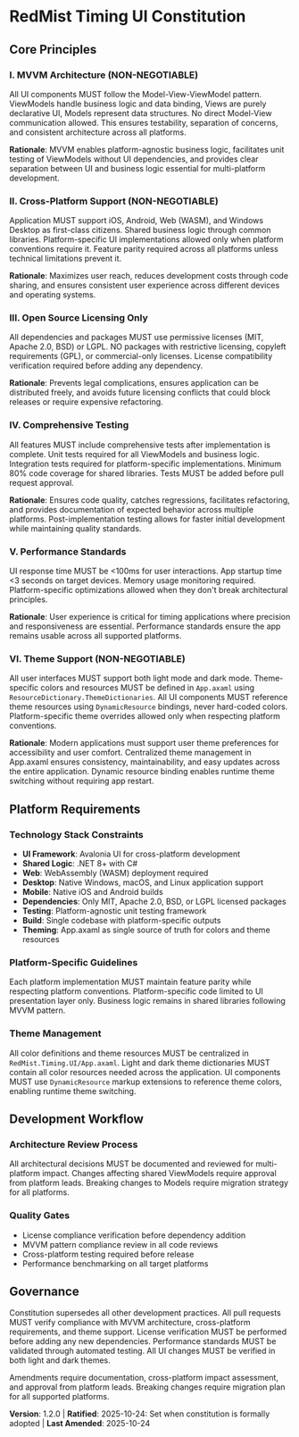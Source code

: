 <!--
Sync Impact Report:
- Version change: 1.1.0 → 1.2.0
- Modified principles: None
- Added sections:
  - Principle VI: Theme Support (light/dark mode requirement, centralized color management)
- Removed sections: None
- Templates requiring updates: 
  ✅ constitution.md (updated)
  ✅ plan-template.md (updated - added theme support to Constitution Check and Technical Context)
  ✅ spec-template.md (updated - added theme requirements CP-006, CP-007, CP-008 to Cross-Platform Requirements and PC-007, PC-008 to Platform Success Criteria)
  ✅ tasks-template.md (updated - added theme resource tasks T013-T014 to Foundational phase and theme verification tasks to Polish phase)
- Follow-up TODOs: 
  - Set actual ratification date when constitution is formally adopted
-->

# RedMist Timing UI Constitution

## Core Principles

### I. MVVM Architecture (NON-NEGOTIABLE)
All UI components MUST follow the Model-View-ViewModel pattern. ViewModels handle business logic and data binding, Views are purely declarative UI, Models represent data structures. No direct Model-View communication allowed. This ensures testability, separation of concerns, and consistent architecture across all platforms.

**Rationale**: MVVM enables platform-agnostic business logic, facilitates unit testing of ViewModels without UI dependencies, and provides clear separation between UI and business logic essential for multi-platform development.

### II. Cross-Platform Support (NON-NEGOTIABLE)
Application MUST support iOS, Android, Web (WASM), and Windows Desktop as first-class citizens. Shared business logic through common libraries. Platform-specific UI implementations allowed only when platform conventions require it. Feature parity required across all platforms unless technical limitations prevent it.

**Rationale**: Maximizes user reach, reduces development costs through code sharing, and ensures consistent user experience across different devices and operating systems.

### III. Open Source Licensing Only
All dependencies and packages MUST use permissive licenses (MIT, Apache 2.0, BSD) or LGPL. NO packages with restrictive licensing, copyleft requirements (GPL), or commercial-only licenses. License compatibility verification required before adding any dependency.

**Rationale**: Prevents legal complications, ensures application can be distributed freely, and avoids future licensing conflicts that could block releases or require expensive refactoring.

### IV. Comprehensive Testing
All features MUST include comprehensive tests after implementation is complete. Unit tests required for all ViewModels and business logic. Integration tests required for platform-specific implementations. Minimum 80% code coverage for shared libraries. Tests MUST be added before pull request approval.

**Rationale**: Ensures code quality, catches regressions, facilitates refactoring, and provides documentation of expected behavior across multiple platforms. Post-implementation testing allows for faster initial development while maintaining quality standards.

### V. Performance Standards
UI response time MUST be <100ms for user interactions. App startup time <3 seconds on target devices. Memory usage monitoring required. Platform-specific optimizations allowed when they don't break architectural principles.

**Rationale**: User experience is critical for timing applications where precision and responsiveness are essential. Performance standards ensure the app remains usable across all supported platforms.

### VI. Theme Support (NON-NEGOTIABLE)
All user interfaces MUST support both light mode and dark mode. Theme-specific colors and resources MUST be defined in `App.axaml` using `ResourceDictionary.ThemeDictionaries`. All UI components MUST reference theme resources using `DynamicResource` bindings, never hard-coded colors. Platform-specific theme overrides allowed only when respecting platform conventions.

**Rationale**: Modern applications must support user theme preferences for accessibility and user comfort. Centralized theme management in App.axaml ensures consistency, maintainability, and easy updates across the entire application. Dynamic resource binding enables runtime theme switching without requiring app restart.

## Platform Requirements

### Technology Stack Constraints
- **UI Framework**: Avalonia UI for cross-platform development
- **Shared Logic**: .NET 8+ with C#
- **Web**: WebAssembly (WASM) deployment required
- **Desktop**: Native Windows, macOS, and Linux application support
- **Mobile**: Native iOS and Android builds
- **Dependencies**: Only MIT, Apache 2.0, BSD, or LGPL licensed packages
- **Testing**: Platform-agnostic unit testing framework
- **Build**: Single codebase with platform-specific outputs
- **Theming**: App.axaml as single source of truth for colors and theme resources

### Platform-Specific Guidelines
Each platform implementation MUST maintain feature parity while respecting platform conventions. Platform-specific code limited to UI presentation layer only. Business logic remains in shared libraries following MVVM pattern.

### Theme Management
All color definitions and theme resources MUST be centralized in `RedMist.Timing.UI/App.axaml`. Light and dark theme dictionaries MUST contain all color resources needed across the application. UI components MUST use `DynamicResource` markup extensions to reference theme colors, enabling runtime theme switching.

## Development Workflow

### Architecture Review Process
All architectural decisions MUST be documented and reviewed for multi-platform impact. Changes affecting shared ViewModels require approval from platform leads. Breaking changes to Models require migration strategy for all platforms.

### Quality Gates
- License compliance verification before dependency addition
- MVVM pattern compliance review in all code reviews
- Cross-platform testing required before release
- Performance benchmarking on all target platforms

## Governance

Constitution supersedes all other development practices. All pull requests MUST verify compliance with MVVM architecture, cross-platform requirements, and theme support. License verification MUST be performed before adding any new dependencies. Performance standards MUST be validated through automated testing. All UI changes MUST be verified in both light and dark themes.

Amendments require documentation, cross-platform impact assessment, and approval from platform leads. Breaking changes require migration plan for all supported platforms.

**Version**: 1.2.0 | **Ratified**: 2025-10-24: Set when constitution is formally adopted | **Last Amended**: 2025-10-24
